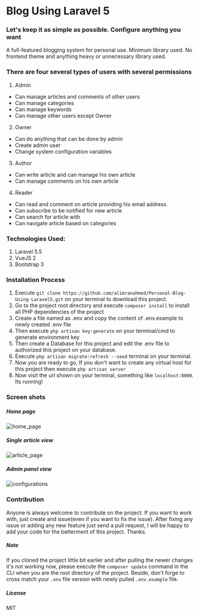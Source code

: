 # Blog Using Laravel 5
### Let's keep it as simple as possible. Configure anything you want
A full-featured blogging system for personal use. Minimum library used. No frontend theme and anything heavy or unnecessary library used.  
 
### There are four several types of users with several permissions
1. Admin
  * Can manage articles and comments of other users
  * Can manage categories 
  * Can manage keywords
  * Can manage other users except Owner
  
2. Owner
  * Can do anything that can be done by admin
  * Create admin user
  * Change system configuration variables
  
3. Author
  * Can write article and can manage his own article
  * Can manage comments on his own article
  
4. Reader
  * Can read and comment on article providing his email address. 
  * Can subscribe to be notified for new article
  * Can search for article with
  * Can navigate article based on categories

### Technologies Used: 
1. Laravel 5.5
2. VueJS 2
3. Bootstrap 3

### Installation Process
1. Execute `git clone https://github.com/alimranahmed/Personal-Blog-Using-Laravel5.git` on your terminal to download this project.
2. Go to the project root directory and execute `composer install` to install all PHP dependencies of the project
3. Create a file named as .env and copy the content of .env.example to newly created .env file 
4. Then execute `php artisan key:generate` on your terminal/cmd to generate environment key
5. Then create a Database for this project and edit the .env file to authorized this project on your database. 
6. Execute `php artisan migrate:refresh --seed` terminal on your terminal.
7. Now you are ready to go, If you don't want to create any virtual host for this project then execute
  `php artisan server`
8. Now visit the url shown on your terminal, something like `localhost:8000`. Its running!

### Screen shots

##### Home page
![home_page](https://cloud.githubusercontent.com/assets/7629427/26286312/ecbaaeb8-3e83-11e7-8cd2-9f049ff7e04c.png)

##### Single article view
![article_page](https://cloud.githubusercontent.com/assets/7629427/26286311/e5a98770-3e83-11e7-95e2-f6a60fff8051.png)

##### Admin panel view
![configurations](https://cloud.githubusercontent.com/assets/7629427/26286313/f3499924-3e83-11e7-9418-99903a4ef136.png)

### Contribution 
Anyone is always welcome to contribute on the project. If you want to work with, just create and issue(even if you want to fix the issue). After fixing any issue or adding any new feature just send a pull request, I will be happy to add your code for the betterment of this project. Thanks.

##### Note
If you cloned the project little bit earlier and after pulling the newer changes it's not working now, please execute the `composer update` command in the CLI when you are the root directory of the project. Beside, don't forge to cross match your `.env` file version with newly pulled `.env.example` file.

##### License
MIT
